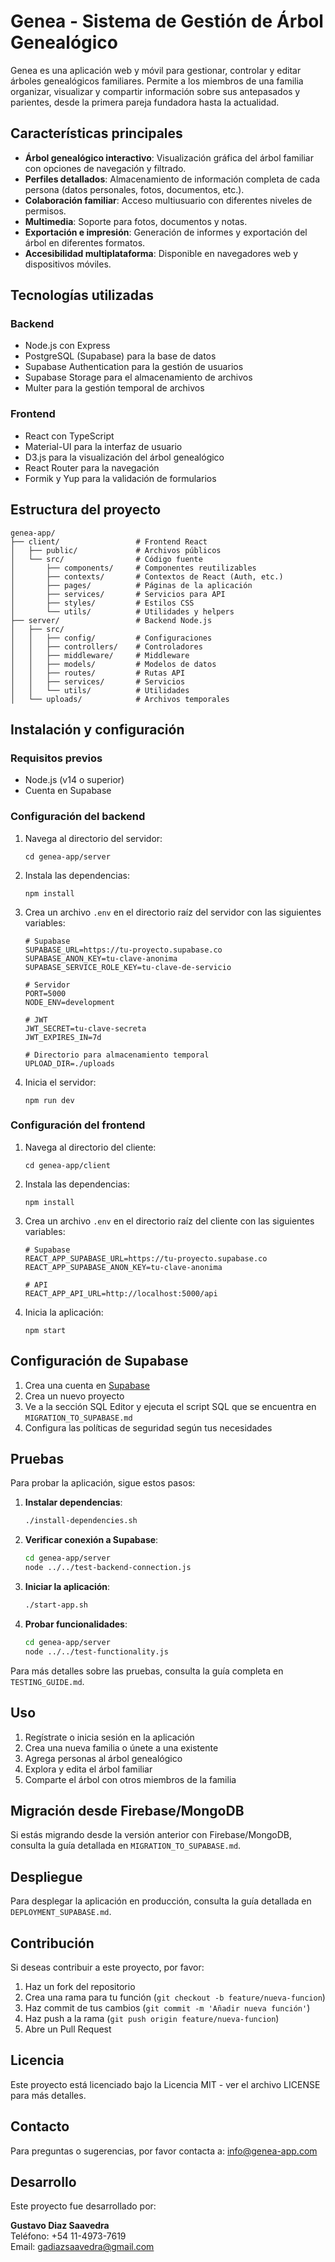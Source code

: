 # Genea - Sistema de Gestión de Árbol Genealógico

Genea es una aplicación web y móvil para gestionar, controlar y editar árboles genealógicos familiares. Permite a los miembros de una familia organizar, visualizar y compartir información sobre sus antepasados y parientes, desde la primera pareja fundadora hasta la actualidad.

## Características principales

- **Árbol genealógico interactivo**: Visualización gráfica del árbol familiar con opciones de navegación y filtrado.
- **Perfiles detallados**: Almacenamiento de información completa de cada persona (datos personales, fotos, documentos, etc.).
- **Colaboración familiar**: Acceso multiusuario con diferentes niveles de permisos.
- **Multimedia**: Soporte para fotos, documentos y notas.
- **Exportación e impresión**: Generación de informes y exportación del árbol en diferentes formatos.
- **Accesibilidad multiplataforma**: Disponible en navegadores web y dispositivos móviles.

## Tecnologías utilizadas

### Backend
- Node.js con Express
- PostgreSQL (Supabase) para la base de datos
- Supabase Authentication para la gestión de usuarios
- Supabase Storage para el almacenamiento de archivos
- Multer para la gestión temporal de archivos

### Frontend
- React con TypeScript
- Material-UI para la interfaz de usuario
- D3.js para la visualización del árbol genealógico
- React Router para la navegación
- Formik y Yup para la validación de formularios

## Estructura del proyecto

```
genea-app/
├── client/                 # Frontend React
│   ├── public/             # Archivos públicos
│   └── src/                # Código fuente
│       ├── components/     # Componentes reutilizables
│       ├── contexts/       # Contextos de React (Auth, etc.)
│       ├── pages/          # Páginas de la aplicación
│       ├── services/       # Servicios para API
│       ├── styles/         # Estilos CSS
│       └── utils/          # Utilidades y helpers
├── server/                 # Backend Node.js
│   ├── src/
│   │   ├── config/         # Configuraciones
│   │   ├── controllers/    # Controladores
│   │   ├── middleware/     # Middleware
│   │   ├── models/         # Modelos de datos
│   │   ├── routes/         # Rutas API
│   │   ├── services/       # Servicios
│   │   └── utils/          # Utilidades
│   └── uploads/            # Archivos temporales
```

## Instalación y configuración

### Requisitos previos
- Node.js (v14 o superior)
- Cuenta en Supabase

### Configuración del backend

1. Navega al directorio del servidor:
   ```
   cd genea-app/server
   ```

2. Instala las dependencias:
   ```
   npm install
   ```

3. Crea un archivo `.env` en el directorio raíz del servidor con las siguientes variables:
   ```
   # Supabase
   SUPABASE_URL=https://tu-proyecto.supabase.co
   SUPABASE_ANON_KEY=tu-clave-anonima
   SUPABASE_SERVICE_ROLE_KEY=tu-clave-de-servicio
   
   # Servidor
   PORT=5000
   NODE_ENV=development
   
   # JWT
   JWT_SECRET=tu-clave-secreta
   JWT_EXPIRES_IN=7d
   
   # Directorio para almacenamiento temporal
   UPLOAD_DIR=./uploads
   ```

4. Inicia el servidor:
   ```
   npm run dev
   ```

### Configuración del frontend

1. Navega al directorio del cliente:
   ```
   cd genea-app/client
   ```

2. Instala las dependencias:
   ```
   npm install
   ```

3. Crea un archivo `.env` en el directorio raíz del cliente con las siguientes variables:
   ```
   # Supabase
   REACT_APP_SUPABASE_URL=https://tu-proyecto.supabase.co
   REACT_APP_SUPABASE_ANON_KEY=tu-clave-anonima
   
   # API
   REACT_APP_API_URL=http://localhost:5000/api
   ```

4. Inicia la aplicación:
   ```
   npm start
   ```

## Configuración de Supabase

1. Crea una cuenta en [Supabase](https://supabase.com/)
2. Crea un nuevo proyecto
3. Ve a la sección SQL Editor y ejecuta el script SQL que se encuentra en `MIGRATION_TO_SUPABASE.md`
4. Configura las políticas de seguridad según tus necesidades

## Pruebas

Para probar la aplicación, sigue estos pasos:

1. **Instalar dependencias**:
   ```bash
   ./install-dependencies.sh
   ```

2. **Verificar conexión a Supabase**:
   ```bash
   cd genea-app/server
   node ../../test-backend-connection.js
   ```

3. **Iniciar la aplicación**:
   ```bash
   ./start-app.sh
   ```

4. **Probar funcionalidades**:
   ```bash
   cd genea-app/server
   node ../../test-functionality.js
   ```

Para más detalles sobre las pruebas, consulta la guía completa en `TESTING_GUIDE.md`.

## Uso

1. Regístrate o inicia sesión en la aplicación
2. Crea una nueva familia o únete a una existente
3. Agrega personas al árbol genealógico
4. Explora y edita el árbol familiar
5. Comparte el árbol con otros miembros de la familia

## Migración desde Firebase/MongoDB

Si estás migrando desde la versión anterior con Firebase/MongoDB, consulta la guía detallada en `MIGRATION_TO_SUPABASE.md`.

## Despliegue

Para desplegar la aplicación en producción, consulta la guía detallada en `DEPLOYMENT_SUPABASE.md`.

## Contribución

Si deseas contribuir a este proyecto, por favor:

1. Haz un fork del repositorio
2. Crea una rama para tu función (`git checkout -b feature/nueva-funcion`)
3. Haz commit de tus cambios (`git commit -m 'Añadir nueva función'`)
4. Haz push a la rama (`git push origin feature/nueva-funcion`)
5. Abre un Pull Request

## Licencia

Este proyecto está licenciado bajo la Licencia MIT - ver el archivo LICENSE para más detalles.

## Contacto

Para preguntas o sugerencias, por favor contacta a: info@genea-app.com

## Desarrollo

Este proyecto fue desarrollado por:

**Gustavo Diaz Saavedra**  
Teléfono: +54 11-4973-7619  
Email: gadiazsaavedra@gmail.com